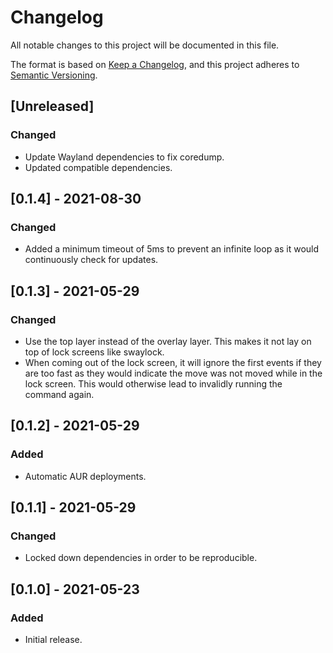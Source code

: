 # Changelog
All notable changes to this project will be documented in this file.

The format is based on [Keep a Changelog](https://keepachangelog.com/en/1.0.0/),
and this project adheres to [Semantic Versioning](https://semver.org/spec/v2.0.0.html).

## [Unreleased]
### Changed
- Update Wayland dependencies to fix coredump.
- Updated compatible dependencies.

## [0.1.4] - 2021-08-30
### Changed
- Added a minimum timeout of 5ms to prevent an infinite loop as it would continuously check for updates.

## [0.1.3] - 2021-05-29
### Changed
- Use the top layer instead of the overlay layer. This makes it not lay on top of lock screens like swaylock.
- When coming out of the lock screen, it will ignore the first events if they are too fast as they would indicate the move was not moved while in the lock screen. This would otherwise lead to invalidly running the command again.

## [0.1.2] - 2021-05-29
### Added
- Automatic AUR deployments.

## [0.1.1] - 2021-05-29
### Changed
- Locked down dependencies in order to be reproducible.

## [0.1.0] - 2021-05-23
### Added
- Initial release.
